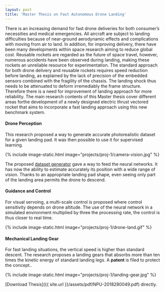 ```yaml
---
layout: post
title: 'Master Thesis on Fast Autonomous Drone Landing'
---
```

There is an increasing demand for fast drone deliveries for both consumer’s necessities and medical emergencies. All aircraft are subject to landing difficulties because of near-ground aerodynamic effects and complications with moving from air to land. In addition, for improving delivery, there have been many developments within space research aiming to reduce global cost. Reusable rockets are regarded as the future of space travel, however, numerous accidents have been observed during landing, making these rockets an unreliable resource for experimentation. The standard approach for both drone delivery and reusable rockets requires speed reduction before landing, as explained by the lack of precision of the embedded sensors combined with the fragility of the chassis. The landing shock thus needs to be attenuated to deform irremediably the frame structure. Therefore there is a need for improvement of landing approach for more reliability. The main research contents of this Master thesis cover different areas forthe development of a newly designed electric thrust vectored rocket that aims to incorporate a fast landing approach using this new benchmark system.

#### Drone Perception

This research proposed a way to generate accurate photorealistic dataset for a given landing pad. It was then possible to use it for supervised learning.

{% include image-static.html image="projects/proj-1/camera-vision.jpg" %}

The proposed [dataset generator](https://github.com/jumellet/landing-pad-dataset-generator) gave a way to feed the neural networks. It has now the ability to estimate accurately its position with a wide range of vision. Thanks to an appropriate landing pad shape, even seeing only part of the landing area permits the drone to descend.

#### Guidance and Control

For visual servoing, a multi-scale control is proposed where control sensitivity depends on drone altitude. The use of the neural network in a simulated environment multiplied by three the processing rate, the control is thus closer to real time. 

{% include image-static.html image="projects/proj-1/drone-land.gif" %}

#### Mechanical Landing Gear

For fast landing situations, the vertical speed is higher than standard descent. The research proposes a landing gears that absorbs more than ten times the kinetic energy of standard landing legs. A
**patent** is filed to protect the concept..

{% include image-static.html image="projects/proj-1/landing-gear.jpg" %}

[Download Thesis]({{ site.url }}/assets/pdf/NPU-2018280049.pdf) directly.